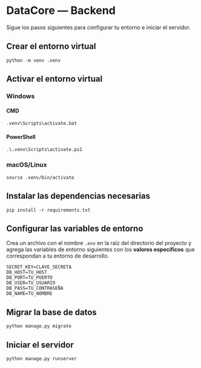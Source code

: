 # DataCore — Backend

Sigue los pasos siguientes para configurar tu entorno e iniciar el servidor.

## Crear el entorno virtual

```shell
python -m venv .venv
```

## Activar el entorno virtual

### Windows

#### CMD

```shell
.venv\Scripts\activate.bat
```

#### PowerShell

```shell
.\.venv\Scripts\activate.ps1
```

### macOS/Linux

```shell
source .venv/bin/activate
```

## Instalar las dependencias necesarias

```shell
pip install -r requirements.txt
```

## Configurar las variables de entorno

Crea un archivo con el nombre `.env` en la raíz del directorio del proyecto y agrega las variables de entorno siguientes con los **valores específicos** que correspondan a tu entorno de desarrollo.

```shell
SECRET_KEY=CLAVE_SECRETA
DB_HOST=TU_HOST
DB_PORT=TU_PUERTO
DB_USER=TU_USUARIO
DB_PASS=TU_CONTRASEÑA
DB_NAME=TU_NOMBRE
```

## Migrar la base de datos

```shell
python manage.py migrate
```

## Iniciar el servidor

```shell
python manage.py runserver
```
